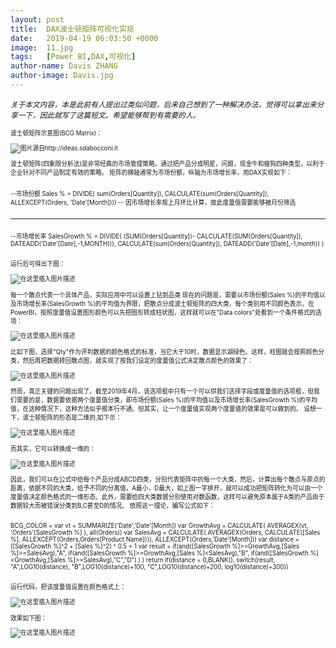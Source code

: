 ```yaml
---
layout: post
title:  DAX波士顿矩阵可视化实现
date:   2019-04-19 06:03:50 +0000
image:  11.jpg
tags:   [Power BI,DAX,可视化]
author-name: Davis ZHANG
author-image: Davis.jpg
---
```


<small>*关于本文内容，本是此前有人提出过类似问题，后来自己想到了一种解决办法，觉得可以拿出来分享一下，因此就写了这篇短文。希望能够帮到有需要的人。*<small>

波士顿矩阵示意图(BCG Matrix)：

![图片源自http://ideas.sdabocconi.it](https://img-blog.csdnimg.cn/20191129160615223.png?x-oss-process=image/watermark,type_ZmFuZ3poZW5naGVpdGk,shadow_10,text_d3d3LmQtYmkudGVjaA==,size_16,color_FFFFFF,t_70)

波士顿矩阵(四象限分析法)是非常经典的市场管理策略，通过把产品分成明星，问题，现金牛和瘦狗四种类型，以利于企业针对不同产品制定有效的策略。
矩阵的横轴通常为市场份额，纵轴为市场增长率，用DAX实现如下：

>```Python
--市场份额
Sales % = 
DIVIDE(
    sum(Orders[Quantity]),
    CALCULATE(sum(Orders[Quantity]),
        ALLEXCEPT(Orders,
            'Date'[Month]))) -- 因市场增长率按上月环比计算，故此度量值需要能够被月份筛选
>```
--------------------------------------------------------------------------------------------------
>```Python
--市场增长率
SalesGrowth % = 
DIVIDE(
        (SUM(Orders[Quantity])-
            CALCULATE(SUM(Orders[Quantity]),
                DATEADD('Date'[Date],-1,MONTH))),
        CALCULATE(sum(Orders[Quantity]),
            DATEADD('Date'[Date],-1,month))
    )
>```

运行后可得出下图：

![在这里插入图片描述](https://img-blog.csdnimg.cn/20191129160651563.png?x-oss-process=image/watermark,type_ZmFuZ3poZW5naGVpdGk,shadow_10,text_d3d3LmQtYmkudGVjaA==,size_16,color_FFFFFF,t_70)

每一个散点代表一个具体产品，实际应用中可以设置上钻到品类
现在的问题是，需要以市场份额(Sales %)的平均值以及市场增长率(SalesGrowth %)的平均值为界限，把散点分成波士顿矩阵的四大类，每个类别用不同颜色表示。在PowerBI，按照度量值设置图形颜色可以先把图形转成柱状图，这样就可以在"Data colors"处看到一个条件格式的选项：

![在这里插入图片描述](https://img-blog.csdnimg.cn/20191129160706614.png)

比如下图，选择"Qty"作为评判数据的颜色格式的标准，当它大于10时，数据显示湖绿色。这样，柱图就会按照颜色分类，然后再把数据转回散点图，就实现了按我们设定的度量值公式决定散点颜色的效果了：

![在这里插入图片描述](https://img-blog.csdnimg.cn/20191129160716921.png?x-oss-process=image/watermark,type_ZmFuZ3poZW5naGVpdGk,shadow_10,text_d3d3LmQtYmkudGVjaA==,size_16,color_FFFFFF,t_70)

然而，真正关键的问题出现了。截至2019年4月，该选项框中只有一个可以供我们选择字段或度量值的选项框，但我们需要的是，数据要依据两个度量值分类，即市场份额(Sales %)的平均值以及市场增长率(SalesGrowth %)的平均值，在这种情况下，这种方法似乎根本行不通。但其实，让一个度量值实现两个度量值的效果是可以做到的。
设想一下，波士顿矩阵的形态是二维的,如下示：

![在这里插入图片描述](https://img-blog.csdnimg.cn/20191129160732216.png?x-oss-process=image/watermark,type_ZmFuZ3poZW5naGVpdGk,shadow_10,text_d3d3LmQtYmkudGVjaA==,size_16,color_FFFFFF,t_70)

而其实，它可以转换成一维的：

![在这里插入图片描述](https://img-blog.csdnimg.cn/2019112916163422.png)

因此，我们可以在公式中给每个产品分成ABCD四类，分别代表矩阵中的每一个大类，然后，计算出每个散点与原点的距离，依据不同的大类，给予不同的分离值，A最小，D最大，如上图一字排开，就可以成功把矩阵转化为可以由一个度量值决定颜色格式的一维形态。此外，需要给四大类数据分别使用对数函数，这样可以避免原本属于A类的产品由于数据较大而被错误分类到B,C甚至D的情况。
依照这一理论，编写公式如下：

>```Python
BCG_COLOR = 
var vt = SUMMARIZE('Date','Date'[Month])
var GrowthAvg = 
CALCULATE(
AVERAGEX(vt,
    'Orders'[SalesGrowth %]
    ),
all(Orders))
var SalesAvg = 
CALCULATE(
    AVERAGEX(Orders,
        CALCULATE([Sales %],
            ALLEXCEPT(Orders,Orders[Product Name]))),
    ALLEXCEPT(Orders,'Date'[Month]))
var distance = ([SalesGrowth %]^2 + [Sales %]^2) ^ 0.5 + 1
var result = 
if(and([SalesGrowth %]>=GrowthAvg,[Sales %]>=SalesAvg),"A",
if(and([SalesGrowth %]>=GrowthAvg,[Sales %]<SalesAvg),"B",
if(and([SalesGrowth %]<GrowthAvg,[Sales %]>=SalesAvg),"C","D")
)
)
return
if(distance = 0,BLANK(),
switch(result,
    "A",LOG10(distance),
    "B",LOG10(distance)+100,
    "C",LOG10(distance)+200,
    log10(distance)+300))
>```

运行代码，把该度量值设置在颜色格式上：

![在这里插入图片描述](https://img-blog.csdnimg.cn/20191129161814262.png?x-oss-process=image/watermark,type_ZmFuZ3poZW5naGVpdGk,shadow_10,text_d3d3LmQtYmkudGVjaA==,size_16,color_FFFFFF,t_70)

效果如下图：

![在这里插入图片描述](https://img-blog.csdnimg.cn/20191129161919697.png?x-oss-process=image/watermark,type_ZmFuZ3poZW5naGVpdGk,shadow_10,text_d3d3LmQtYmkudGVjaA==,size_16,color_FFFFFF,t_70)
